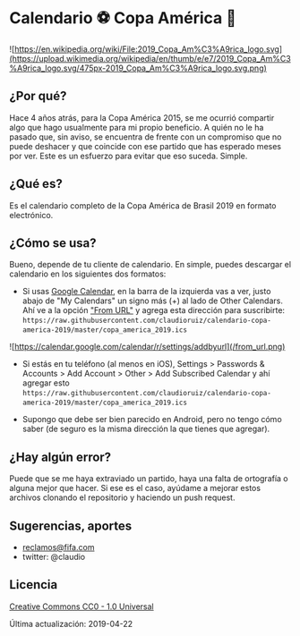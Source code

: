 # Calendario :soccer: Copa América :calendar:

![https://en.wikipedia.org/wiki/File:2019_Copa_Am%C3%A9rica_logo.svg](https://upload.wikimedia.org/wikipedia/en/thumb/e/e7/2019_Copa_Am%C3%A9rica_logo.svg/475px-2019_Copa_Am%C3%A9rica_logo.svg.png)

## ¿Por qué?

Hace 4 años atrás, para la Copa América 2015, se me ocurrió compartir algo que hago usualmente para mi propio beneficio. A quién no le ha pasado que, sin aviso, se encuentra de frente con un compromiso que no puede deshacer y que coincide con ese partido que has esperado meses por ver. Este es un esfuerzo para evitar que eso suceda. Simple.

## ¿Qué es?

Es el calendario completo de la Copa América de Brasil 2019 en formato electrónico.

## ¿Cómo se usa?

Bueno, depende de tu cliente de calendario. En simple, puedes descargar el calendario en los siguientes dos formatos:

* Si usas [Google Calendar](https://calendar.google.com), en la barra de la izquierda vas a ver, justo abajo de "My Calendars" un signo más (+) al lado de Other Calendars. Ahí ve a la opción ["From URL"](https://calendar.google.com/calendar/r/settings/addbyurl) y agrega esta dirección para suscribirte: `https://raw.githubusercontent.com/claudioruiz/calendario-copa-america-2019/master/copa_america_2019.ics`

![https://calendar.google.com/calendar/r/settings/addbyurl](/from_url.png)

* Si estás en tu teléfono (al menos en iOS), Settings > Passwords & Accounts > Add Account > Other > Add Subscribed Calendar y ahí agregar esto `https://raw.githubusercontent.com/claudioruiz/calendario-copa-america-2019/master/copa_america_2019.ics`

* Supongo que debe ser bien parecido en Android, pero no tengo cómo saber (de seguro es la misma dirección la que tienes que agregar). 

## ¿Hay algún error?

Puede que se me haya extraviado un partido, haya una falta de ortografía o alguna mejor que hacer. Si ese es el caso, ayúdame a mejorar estos archivos clonando el repositorio y haciendo un push request.

## Sugerencias, aportes

* reclamos@fifa.com
* twitter: @claudio

## Licencia

[Creative Commons CC0 - 1.0 Universal](https://github.com/claudioruiz/copaamerica2015/blob/master/LICENSE)

Última actualización: 2019-04-22


